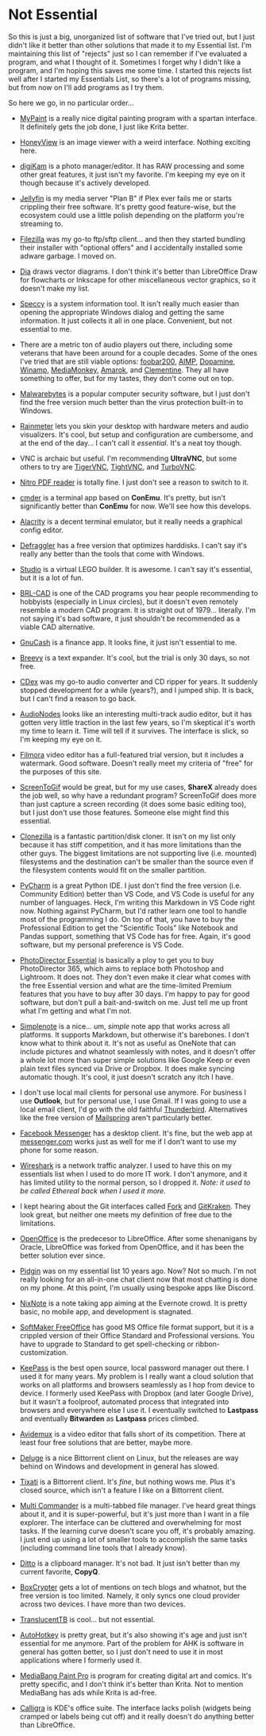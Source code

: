 # Not Essential

So this is just a big, unorganized list of software that I've tried out, but I just didn't like it better than other solutions that made it to my Essential list. I'm maintaining this list of "rejects" just so I can remember if I've evaluated a program, and what I thought of it. Sometimes I forget why I didn't like a program, and I'm hoping this saves me some time. I started this rejects list well after I started my Essentials List, so there's a lot of programs missing, but from now on I'll add programs as I try them.

So here we go, in no particular order...

- [MyPaint](http://mypaint.org/) is a really nice digital painting program with a spartan interface. It definitely gets the job done, I just like Krita better.

- [HoneyView](http://www.bandisoft.com/honeyview/) is an image viewer with a weird interface. Nothing exciting here.

- [digiKam](https://www.digikam.org/) is a photo manager/editor. It has RAW processing and some other great features, it just isn't my favorite. I'm keeping my eye on it though because it's actively developed.

- [Jellyfin](https://jellyfin.org/) is my media server "Plan B" if Plex ever fails me or starts crippling their free software. It's pretty good feature-wise, but the ecosystem could use a little polish depending on the platform you're streaming to.

- [Filezilla](https://filezilla-project.org/) was my go-to ftp/sftp client... and then they started bundling their installer with "optional offers" and I accidentally installed some adware garbage. I moved on.

- [Dia](http://dia-installer.de/index.html.en) draws vector diagrams. I don't think it's better than LibreOffice Draw for flowcharts or Inkscape for other miscellaneous vector graphics, so it doesn't make my list.

- [Speccy](https://www.ccleaner.com/speccy) is a system information tool. It isn't really much easier than opening the appropriate Windows dialog and getting the same information. It just collects it all in one place. Convenient, but not essential to me.

- There are a metric ton of audio players out there, including some veterans that have been around for a couple decades. Some of the ones I've tried that are still viable options: [foobar200](https://www.foobar2000.org/), [AIMP](http://www.aimp.ru/), [Dopamine](http://www.digimezzo.com/software/dopamine/), [Winamp](https://winamp.com/), [MediaMonkey](https://www.mediamonkey.com/), [Amarok](https://amarok.kde.org/), and [Clementine](https://www.clementine-player.org/). They all have something to offer, but for my tastes, they don't come out on top.

- [Malwarebytes](https://www.malwarebytes.com/) is a popular computer security software, but I just don't find the free version much better than the virus protection built-in to Windows.

- [Rainmeter](https://www.rainmeter.net/) lets you skin your desktop with hardware meters and audio visualizers. It's cool, but setup and configuration are cumbersome, and at the end of the day... I can't call it *essential*. It's a neat toy though.

- VNC is archaic but useful. I'm recommending **UltraVNC**, but some others to try are [TigerVNC](http://tigervnc.org/), [TightVNC](https://www.tightvnc.com/), and [TurboVNC](https://turbovnc.org/).

- [Nitro PDF reader](https://www.gonitro.com/pdf-reader) is totally fine. I just don't see a reason to switch to it.

- [cmder](https://cmder.net/) is a terminal app based on **ConEmu**. It's pretty, but isn't significantly better than **ConEmu** for now. We'll see how this develops.

- [Alacrity](https://github.com/alacritty/alacritty) is a decent terminal emulator, but it really needs a graphical config editor.

- [Defraggler](https://www.ccleaner.com/defraggler) has a free version that optimizes harddisks. I can't say it's really any better than the tools that come with Windows.

- [Studio](https://www.bricklink.com/v3/studio/download.page) is a virtual LEGO builder. It is awesome. I can't say it's essential, but it is a lot of fun.

- [BRL-CAD](https://brlcad.org/) is one of the CAD programs you hear people recommending to hobbyists (especially in Linux circles), but it doesn't even remotely resemble a modern CAD program. It is straight out of 1979... literally. I'm not saying it's bad software, it just shouldn't be recommended as a viable CAD alternative.

- [GnuCash](https://gnucash.org/) is a finance app. It looks fine, it just isn't essential to me.

- [Breevy](http://www.16software.com/breevy/) is a text expander. It's cool, but the trial is only 30 days, so not free.

- [CDex](https://cdex.mu/) was my go-to audio converter and CD ripper for years. It suddenly stopped development for a while (years?), and I jumped ship. It is back, but I can't find a reason to go back.

- [AudioNodes](https://www.audionodes.com/) looks like an interesting multi-track audio editor, but it has gotten very little traction in the last few years, so I'm skeptical it's worth my time to learn it. Time will tell if it survives. The interface is slick, so I'm keeping my eye on it.

- [Filmora](https://filmora.wondershare.com/) video editor has a full-featured trial version, but it includes a watermark. Good software. Doesn't really meet my criteria of "free" for the purposes of this site.

- [ScreenToGif](https://www.screentogif.com/) would be great, but for my use cases, **ShareX** already does the job well, so why have a redundant program? ScreenToGif does more than just capture a screen recording (it does some basic editing too), but I just don't use those features. Someone else might find this essential.
  
- [Clonezilla](https://clonezilla.org/) is a fantastic partition/disk cloner. It isn't on my list only because it has stiff competition, and it has more limitations than the other guys. The biggest limitations are not supporting live (i.e. mounted) filesystems and the destination can't be smaller than the source even if the filesystem contents would fit on the smaller partition.

- [PyCharm](https://www.jetbrains.com/pycharm/) is a great Python IDE. I just don't find the free version (i.e. Community Edition) better than VS Code, and VS Code is useful for any number of languages. Heck, I'm writing this Markdown in VS Code right now. Nothing against PyCharm, but I'd rather learn one tool to handle most of the programming I do. On top of that, you have to buy the Professional Edition to get the "Scientific Tools" like Notebook and Pandas support, something that VS Code has for free. Again, it's good software, but my personal preference is VS Code.

- [PhotoDirector Essential](https://www.cyberlink.com/downloads/trials/photodirector-photo-editing-software/download_en_US.html?r=1) is basically a ploy to get you to buy PhotoDirector 365, which aims to replace both Photoshop and Lightroom. It does not. They don't even make it clear what comes with the free Essential version and what are the time-limited Premium features that you have to buy after 30 days. I'm happy to pay for good software, but don't pull a bait-and-switch on me. Just tell me up front what I'm getting and what I'm not.

- [Simplenote](https://simplenote.com/) is a nice... um, *simple* note app that works across all platforms. It supports Markdown, but otherwise it's barebones. I don't know what to think about it. It's not as useful as OneNote that can include pictures and whatnot seamlessly with notes, and it doesn't offer a whole lot more than super simple solutions like Google Keep or even plain text files synced via Drive or Dropbox. It does make syncing automatic though. It's cool, it just doesn't scratch any itch I have.

- I don't use local mail clients for personal use anymore. For business I use **Outlook**, but for personal use, I use Gmail. If I was going to use a local email client, I'd go with the old faithful [Thunderbird](https://www.thunderbird.net/). Alternatives like the free version of [Mailspring](https://getmailspring.com/) aren't particularly better.

- [Facebook Messenger](https://www.messenger.com/desktop) has a desktop client. It's fine, but the web app at [messenger.com](https://www.messenger.com/) works just as well for me if I don't want to use my phone for some reason.

- [Wireshark](https://www.wireshark.org/) is a network traffic analyzer. I used to have this on my essentials list when I used to do more IT work. I don't anymore, and it has limited utility to the normal person, so I dropped it. *Note: it used to be called Ethereal back when I used it more.*

- I kept hearing about the Git interfaces called [Fork](https://git-fork.com/) and [GitKraken](https://www.gitkraken.com/). They look great, but neither one meets my definition of free due to the limitations.

- [OpenOffice](https://www.openoffice.org/) is the predecesor to LibreOffice. After some shenanigans by Oracle, LibreOffice was forked from OpenOffice, and it has been the better solution ever since.

- [Pidgin](https://pidgin.im/) was on my essential list 10 years ago. Now? Not so much. I'm not really looking for an all-in-one chat client now that most chatting is done on my phone. At this point, I'm usually using bespoke apps like Discord.

- [NixNote](http://nixnote.org/NixNote-Home/) is a note taking app aiming at the Evernote crowd. It is pretty basic, no mobile app, and development is stagnated.

- [SoftMaker FreeOffice](https://www.freeoffice.com/) has good MS Office file format support, but it is a crippled version of their Office Standard and Professional versions. You have to upgrade to Standard to get spell-checking or ribbon-customization.

- [KeePass](https://keepass.info/) is the best open source, local password manager out there. I used it for many years. My problem is I really want a cloud solution that works on all platforms and browsers seamlessly as I hop from device to device. I formerly used KeePass with Dropbox (and later Google Drive), but it wasn't a foolproof, automated process that integrated into browsers and everywhere else I use it. I eventually switched to **Lastpass** and eventually **Bitwarden** as **Lastpass** prices climbed.

- [Avidemux](http://avidemux.sourceforge.net/) is a video editor that falls short of its competition. There at least four free solutions that are better, maybe more.

- [Deluge](https://deluge-torrent.org/) is a nice Bittorrent client on Linux, but the releases are way behind on Windows and development in general has slowed.

- [Tixati](https://www.tixati.com/) is a Bittorrent client. It's *fine*, but nothing wows me. Plus it's closed source, which isn't a feature I like on a Bittorrent client.

- [Multi Commander](http://multicommander.com/) is a multi-tabbed file manager. I've heard great things about it, and it is super-powerful, but it's just more than I want in a file explorer. The interface can be cluttered and overwhelming for most tasks. If the learning curve doesn't scare you off, it's probably amazing. I just end up using a lot of smaller tools to accomplish the same tasks (including command line tools that I already know).

- [Ditto](https://ditto-cp.sourceforge.io/) is a clipboard manager. It's not bad. It just isn't better than my current favorite, **CopyQ**.

- [BoxCrypter](https://www.boxcryptor.com/) gets a lot of mentions on tech blogs and whatnot, but the free version is too limited. Namely, it only syncs one cloud provider across two devices. I have more than two devices.

- [TranslucentTB](https://www.microsoft.com/en-us/p/translucenttb/9pf4kz2vn4w9?activetab=pivot%3Aoverviewtab) is cool... but not essential.

- [AutoHotkey](https://www.autohotkey.com/) is pretty great, but it's also showing it's age and just isn't essential for me anymore. Part of the problem for AHK is software in general has gotten better, so I just don't need to use it in most applications where I formerly used it.

- [MediaBang Paint Pro](https://medibangpaint.com/en/pc/) is program for creating digital art and comics. It's pretty specific, and I don't think it's better than Krita. Not to mention MediaBang has ads while Krita is ad-free.

- [Calligra](https://calligra.org/) is KDE's office suite. The interface lacks polish (widgets being cramped or labels being cut off) and it really doesn't do anything better than LibreOffice.
